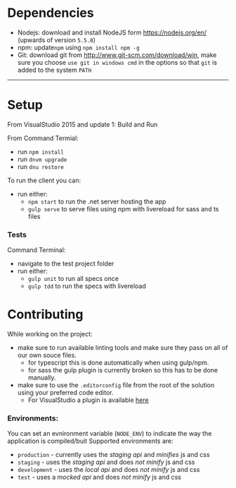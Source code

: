 # Dependencies

 - Nodejs: download and install NodeJS form https://nodejs.org/en/  (upwards of version `5.5.0`)
 - npm: update`npm` using `npm install npm -g`
 - Git: download git from http://www.git-scm.com/download/win, make sure you choose `use git in windows cmd` in the options so that `git` is added to the system `PATH`  

-----------------------

# Setup

From VisualStudio 2015 and update 1: Build and Run

From Command Termial:

 - run `npm install`
 - run `dnvm upgrade`
 - run `dnu restore`

To run the client you can:

 - run either:
	- `npm start` to run the .net server hosting the app
	- `gulp serve` to serve files using npm with livereload for sass and ts files

### Tests

Command Terminal:

- navigate to the test project folder
- run either:
	- `gulp unit` to run all specs once
	- `gulp tdd` to run the specs with livereload

# Contributing

While working on the project:

- make sure to run available linting tools and make sure they pass on all of our own souce files.
  - for typescript this is done automatically when using gulp/npm.
  - for sass the gulp plugin is currently broken so this has to be done manually.
- make sure to use the `.editorconfig` file from the root of the solution using your preferred code editor.
  - For VisualStudio a plugin is available [here](https://visualstudiogallery.msdn.microsoft.com/c8bccfe2-650c-4b42-bc5c-845e21f96328)

### Environments:

You can set an evnironment variable (`NODE_ENV`) to indicate the way the application is compiled/buit
Supported environments are:

- `production` - currently uses the *staging api* and *minifies* js and css
- `staging` - uses the *staging api* and does *not minify* js and css
- `development` - uses the *local api* and does *not minify* js and css
- `test` - uses a *mocked api* and does *not minify* js and css